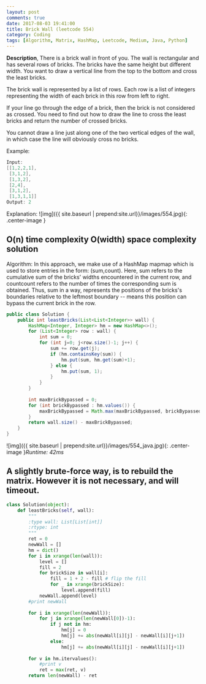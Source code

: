 ```yaml
---
layout: post
comments: true
date: 2017-08-03 19:41:00
title: Brick Wall (leetcode 554)
category: Coding
tags: [Algorithm, Matrix, HashMap, Leetcode, Medium, Java, Python]
---
```


**Description**,
There is a brick wall in front of you. The wall is rectangular and has several rows of bricks. The bricks have the same height but different width. You want to draw a vertical line from the top to the bottom and cross the least bricks.

The brick wall is represented by a list of rows. Each row is a list of integers representing the width of each brick in this row from left to right.

If your line go through the edge of a brick, then the brick is not considered as crossed. You need to find out how to draw the line to cross the least bricks and return the number of crossed bricks.

You cannot draw a line just along one of the two vertical edges of the wall, in which case the line will obviously cross no bricks.

Example:
```java
Input: 
[[1,2,2,1],
 [3,1,2],
 [1,3,2],
 [2,4],
 [3,1,2],
 [1,3,1,1]]
Output: 2
```
Explanation: 
![img]({{ site.baseurl | prepend:site.url}}/images/554.jpg){: .center-image }




## O(n) time complexity O(width) space complexity solution
Algorithm:
In this approach, we make use of a HashMap mapmap which is used to store entries in the form: (sum,count). Here, sum refers to the cumulative sum of the bricks' widths encountered in the current row, and countcount refers to the number of times the corresponding sum is obtained. Thus, sum in a way, represents the positions of the bricks's boundaries relative to the leftmost boundary -- means this position can bypass the current brick in the row.


```java
public class Solution {
    public int leastBricks(List<List<Integer>> wall) {
        HashMap<Integer, Integer> hm = new HashMap<>();
        for (List<Integer> row : wall) {
            int sum = 0;
            for (int j=0; j<row.size()-1; j++) {
                sum += row.get(j);
                if (hm.containsKey(sum)) {
                    hm.put(sum, hm.get(sum)+1);
                } else {
                    hm.put(sum, 1);
                }
            }
        }
        
        int maxBrickBypassed = 0;
        for (int brickBypassed : hm.values()) {
            maxBrickBypassed = Math.max(maxBrickBypassed, brickBypassed);
        }
        return wall.size() - maxBrickBypassed;
    }
}
```

![img]({{ site.baseurl | prepend:site.url}}/images/554_java.jpg){: .center-image }*Runtime: 42ms*

## A slightly brute-force way, is to rebuild the matrix. However it is not necessary, and will timeout.
```python
class Solution(object):
    def leastBricks(self, wall):
        """
        :type wall: List[List[int]]
        :rtype: int
        """
        ret = 0
        newWall = []
        hm = dict()
        for i in xrange(len(wall)):
            level = []
            fill = 2
            for brickSize in wall[i]:
                fill = 1 + 2 - fill # flip the fill 
                for _ in xrange(brickSize):
                    level.append(fill)
            newWall.append(level)
        #print newWall
        
        for i in xrange(len(newWall)):
            for j in xrange(len(newWall[0])-1):
                if j not in hm:
                    hm[j] = 0
                    hm[j] += abs(newWall[i][j] - newWall[i][j+1])
                else:
                    hm[j] += abs(newWall[i][j] - newWall[i][j+1])
        
        for v in hm.itervalues():
            #print v
            ret = max(ret, v)
        return len(newWall) - ret
                
            
        
```
